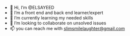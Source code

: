 - 👋 Hi, I’m @ELSAYEED
- 👀 I’m a front end and back end learner/expert
- 🌱 I’m currently learning my needed skills
- 💞️ I’m looking to collaborate on unsolved issues
- 📫 you can reach me with slimsmilelaughter@gmail.com

<!---
ELSAYEED/ELSAYEED is a ✨ special ✨ repository because its `README.md` (this file) appears on your GitHub profile.
You can click the Preview link to take a look at your changes.
--->
